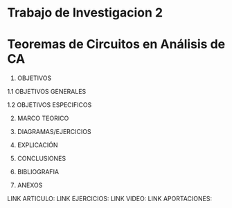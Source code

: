 # Trabajo de Investigacion 2
# Teoremas de Circuitos en Análisis de CA

1. OBJETIVOS

1.1 OBJETIVOS GENERALES

1.2 OBJETIVOS ESPECIFICOS

2. MARCO TEORICO

3. DIAGRAMAS/EJERCICIOS

4. EXPLICACIÓN

5. CONCLUSIONES

6. BIBLIOGRAFIA

7. ANEXOS

LINK ARTICULO:
LINK EJERCICIOS:
LINK VIDEO:
LINK APORTACIONES:
